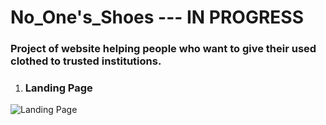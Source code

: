 # No_One's_Shoes     --- IN PROGRESS

### Project of website helping people who want to give their used clothed to trusted institutions.



1) ### Landing Page
 ![Landing Page](https://i.ibb.co/kGpk2Bz/Zrzut-ekranu-z-2020-05-18-12-46-31.png)
 
 
